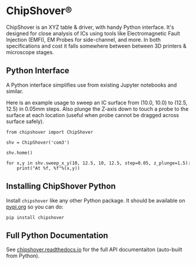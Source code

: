 # ChipShover®

ChipShover is an XYZ table &amp; driver, with handy Python interface. It's designed for close analysis of ICs using tools like Electromagnetic Fault Injection (EMFI), EM Probes for side-channel, and more. In both specifications and cost it falls somewhere between between 3D printers & microscope stages.

## Python Interface

A Python interface simplifies use from existing Jupyter notebooks and similar.

Here is an example usage to sweep an IC surface from (10.0, 10.0) to (12.5, 12.5) in 0.05mm steps. Also plunge the Z-axis down to touch a probe to the surface at each location (useful when probe cannot be dragged across surface safely).

	from chipshover import ChipShover

	shv = ChipShover('com3')

	shv.home()

	for x,y in shv.sweep_x_y(10, 12.5, 10, 12.5, step=0.05, z_plunge=1.5):
	    print("At %f, %f"%(x,y))

## Installing ChipShover Python

Install `chipshover` like any other Python package. It should be available on [pypi.org](https://pypi.org/project/chipshover/) so you can do:

	pip install chipshover

## Full Python Documentation

See [chipshover.readthedocs.io](http://chipshover.readthedocs.io/) for the full API documentaiton (auto-built from Python).